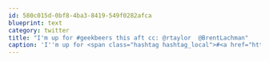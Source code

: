 ```yaml
---
id: 580c015d-0bf8-4ba3-8419-549f0282afca
blueprint: text
category: twitter
title: "I'm up for #geekbeers this aft cc: @rtaylor  @BrentLachman"
caption: 'I''m up for <span class="hashtag hashtag_local">#<a href="http://tweettemp.darylchymko.ca/?tag=geekbeers">geekbeers</a> this aft cc: <span class="username username_linked">@<a href="https://twitter.com/rtaylor" title="Elon Musk">rtaylor</a></span>  <span class="username username_linked">@<a href="https://twitter.com/BrentLachman" title="Brent Lachman">BrentLachman</a></span>'
---
```

